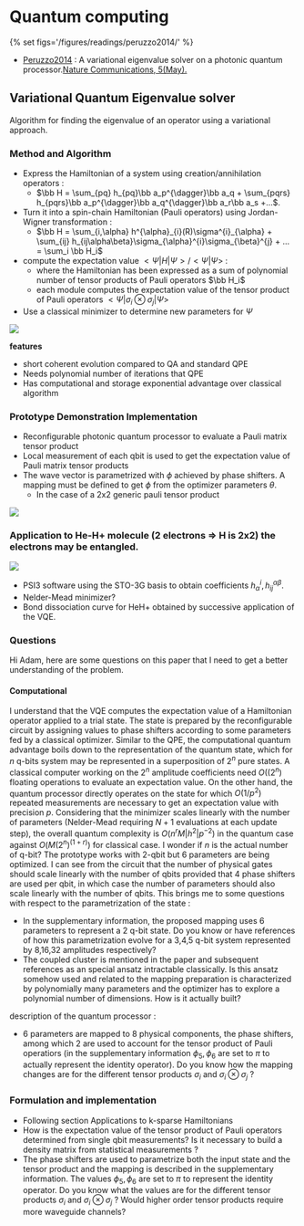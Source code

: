 # Quantum computing
{% set figs='/figures/readings/peruzzo2014/' %}


- [Peruzzo2014](#variational-quantum-eigenvalue-solver) : A variational eigenvalue solver on a photonic quantum processor.[Nature Communications, 5(May).](https://doi.org/10.1038/ncomms5213)

## Variational Quantum Eigenvalue solver
Algorithm for finding the eigenvalue of an operator using a variational approach.

### Method and Algorithm
- Express the Hamiltonian of a system using creation/annihilation operators :
    - $\bb H = \sum_{pq} h_{pq}\bb a_p^{\dagger}\bb a_q + \sum_{pqrs} h_{pqrs}\bb a_p^{\dagger}\bb a_q^{\dagger}\bb a_r\bb a_s +...$.
- Turn it into a spin-chain Hamiltonian (Pauli operators) using Jordan-Wigner transformation :
    - $\bb H = \sum_{i,\alpha} h^{\alpha}_{i}(R)\sigma^{i}_{\alpha} + \sum_{ij} h_{ij\alpha\beta}\sigma_{\alpha}^{i}\sigma_{\beta}^{j} + ...  = \sum_i \bb H_i$
- compute the expectation value $<\Psi|H|\Psi>/<\Psi|\Psi>$ :
    - where the Hamiltonian has been expressed as a sum of polynomial number of tensor products of Pauli operators $\bb H_i$
    - each module computes the expectation value of the tensor product of Pauli operators $<\Psi|\sigma_i\otimes\sigma_j|\Psi>$
- Use a classical minimizer to determine new parameters for $\Psi$

[![]({{figs}}1.png)]({{figs}}1.png)

**features**

- short coherent evolution compared to QA and standard QPE
- Needs polynomial number of iterations that QPE
- Has computational and storage exponential advantage over classical algorithm


### Prototype Demonstration Implementation
- Reconfigurable photonic quantum processor to evaluate a Pauli matrix tensor product
- Local measurement of each qbit is used to get the expectation value of Pauli matrix tensor products
- The wave vector is parametrized with $\phi$ achieved by phase shifters. A mapping must be defined to get $\phi$ from the optimizer parameters $\theta$.
  - In the case of a 2x2 generic pauli tensor product

[![]({{figs}}2.png)]({{figs}}2.png)



### Application to He-H+ molecule (2 electrons => H is 2x2) the electrons may be entangled.
[![]({{figs}}3-4.png)]({{figs}}3-4.png)

- PSI3 software using the STO-3G basis to obtain coefficients $h_{\alpha}^{i}, h_{ij}^{\alpha\beta}$.
- Nelder-Mead minimizer?
- Bond dissociation curve for HeH+ obtained by successive application of the VQE.


### Questions
Hi Adam, here are some questions on this paper that I need to get a better understanding of the problem.

#### Computational
I understand that the VQE computes the expectation value of a Hamiltonian operator applied to a trial state. The state is prepared by the reconfigurable circuit by assigning values to phase shifters according to some parameters fed by a classical optimizer.
Similar to the QPE, the computational quantum advantage boils down to the representation of the quantum state, which for $n$ q-bits system may be represented in a superposition of $2^n$ pure states. A classical computer working on the $2^n$ amplitude coefficients need $O\bigl((2^n)$ floating operations to evaluate an expectation value. On the other hand, the quantum processor directly operates on the state for which $O(1/p^2)$ repeated measurements are necessary to get an expectation value with precision $p$.
Considering that the minimizer scales linearly with the number of parameters (Nelder-Mead requiring $N+1$ evaluations at each update step), the overall quantum complexity is $O\bigl(n^r M |h^2|p^{-2}\bigr)$ in the quantum case against $O\bigl(M(2^n)^(1+r)\bigr)$ for classical case.
I wonder if $n$ is the actual number of q-bit?  The prototype works with 2-qbit but 6 parameters are being optimized. I can see from the circuit that the number of physical gates should scale linearly with the number of qbits provided that 4 phase shifters are used per qbit, in which case the number of parameters should also scale linearly with the number of qbits.
This brings me to some questions with respect to the parametrization of the state :
- In the supplementary information, the proposed mapping uses 6 parameters to represent a 2 q-bit state. Do you know or have references of how this parametrization evolve for a 3,4,5 q-bit system represented by 8,16,32 amplitudes respectively?
- The coupled cluster is mentioned in the paper and subsequent references as an special ansatz intractable classically. Is this ansatz somehow used and related to the mapping  preparation is characterized by polynomially many parameters and the optimizer has to explore a polynomial number of dimensions. How is it actually built?

description of the quantum processor :
- 6 parameters are mapped to 8 physical components, the phase shifters, among which 2 are used to account for the tensor product of Pauli operatiors (in the supplementary information $\phi_5,\phi_6$ are set to $\pi$ to actually represent the identity operator). Do you know how the mapping changes are for the different tensor products $\sigma_i$ and $\sigma_i\otimes\sigma_j$ ?


### Formulation and implementation
- Following section Applications to k-sparse Hamiltonians
- How is the expectation value of the tensor product of Pauli operators determined from single qbit measurements? Is it necessary to build a density matrix from statistical measurements ?
- The phase shifters are used to parametrize both the input state and the tensor product and the mapping is described in the supplementary information. The values $\phi_5,\phi_6$ are set to $\pi$ to represent the identity operator. Do you know what the values are for the different tensor products $\sigma_i$ and $\sigma_i\otimes\sigma_j$ ? Would higher order tensor products require more waveguide channels?
